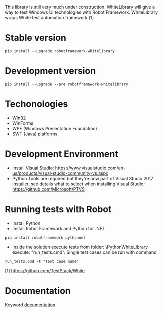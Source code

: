This library is still very much under construction.
WhiteLibrary will give a way to test Windows UI technologies with Robot Framework. WhiteLibrary wraps White test automation framework [1]

# Stable version  #
```
pip install --upgrade robotframework-whitelibrary
```
# Development version # 
```
pip install --upgrade --pre robotframework-whitelibrary
```
# Techonologies #
* Win32
* WinForms
* WPF (Windows Presentation Foundation)
* SWT (Java) platforms

# Development Environment #
* Install Visual Studio: https://www.visualstudio.com/en-us/products/visual-studio-community-vs.aspx
* Python Tools are required but they're now part of Visual Studio 2017 installer, see details what to select when installing Visual Studio: https://github.com/Microsoft/PTVS

# Running tests with Robot #
* Install Python
* Install Robot Framework and Python for .NET
```
pip install robotframework pythonnet
```
* Inside the solution execute tests from folder: \PythonWhiteLibrary execute: "run_tests.cmd". Single test cases can be run with command 
```
run_tests.cmd -t "Test case name"
```
[1] https://github.com/TestStack/White

# Documentation #
Keyword [documentation](http://omenia.github.io/robotframework-whitelibrary/keywords.html) 

